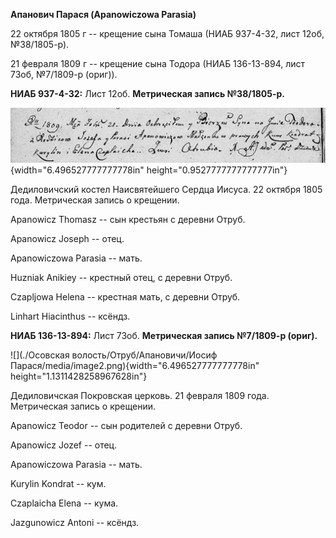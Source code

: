 **Апанович Парася (Apanowiczowa Parasia)**

22 октября 1805 г -- крещение сына Томаша (НИАБ 937-4-32, лист 12об,
№38/1805-р).

21 февраля 1809 г -- крещение сына Тодора (НИАБ 136-13-894, лист 73об,
№7/1809-р (ориг)).

**НИАБ 937-4-32:** Лист 12об. **Метрическая запись №38/1805-р.**

![](./media/dba49c9d9b303d1a62ceeefe42b5e57f5b63dd5f.png){width="6.496527777777778in"
height="0.9527777777777777in"}

Дедиловичский костел Наисвятейшего Сердца Иисуса. 22 октября 1805 года.
Метрическая запись о крещении.

Apanowicz Thomasz -- сын крестьян с деревни Отруб.

Apanowicz Joseph -- отец.

Apanowiczowa Parasia -- мать.

Huzniak Anikiey -- крестный отец, с деревни Отруб.

Czapljowa Helena -- крестная мать, с деревни Отруб.

Linhart Hiacinthus -- ксёндз.

**НИАБ 136-13-894:** Лист 73об. **Метрическая запись №7/1809-р (ориг).**

![](./Осовская волость/Отруб/Апановичи/Иосиф Парася/media/image2.png){width="6.496527777777778in"
height="1.1311428258967628in"}

Дедиловичская Покровская церковь. 21 февраля 1809 года. Метрическая
запись о крещении.

Apanowicz Teodor -- сын родителей с деревни Отруб.

Apanowicz Jozef -- отец.

Apanowiczowa Parasia -- мать.

Kurylin Kondrat -- кум.

Czaplaicha Elena -- кума.

Jazgunowicz Antoni -- ксёндз.
